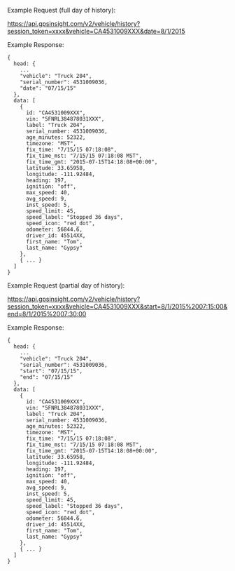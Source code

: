 Example Request (full day of history):

https://api.gpsinsight.com/v2/vehicle/history?session_token=xxxx&vehicle=CA4531009XXX&date=8/1/2015

Example Response:

    {
      head: { 
        ...
        "vehicle": "Truck 204",
        "serial_number": 4531009036,
        "date": "07/15/15"
      },
      data: [
        {
          id: "CA4531009XXX",
          vin: "5FNRL384878031XXX",
          label: "Truck 204",
          serial_number: 4531009036,
          age_minutes: 52322,
          timezone: "MST",
          fix_time: "7/15/15 07:18:08",
          fix_time_mst: "7/15/15 07:18:08 MST",
          fix_time_gmt: "2015-07-15T14:18:08+00:00",
          latitude: 33.65958,
          longitude: -111.92484,
          heading: 197,
          ignition: "off",
          max_speed: 40,
          avg_speed: 9,
          inst_speed: 5,
          speed_limit: 45,
          speed_label: "Stopped 36 days",
          speed_icon: "red_dot",
          odometer: 56844.6,
          driver_id: 45514XX,
          first_name: "Tom",
          last_name: "Gypsy"
        }, 
        { ... }
      ]
    }

Example Request (partial day of history):

https://api.gpsinsight.com/v2/vehicle/history?session_token=xxxx&vehicle=CA4531009XXX&start=8/1/2015%2007:15:00&end=8/1/2015%2007:30:00  

Example Response:

    {
      head: { 
        ... 
        "vehicle": "Truck 204",
        "serial_number": 4531009036,
        "start": "07/15/15",
        "end": "07/15/15"                          
      },
      data: [
        {
          id: "CA4531009XXX",
          vin: "5FNRL384878031XXX",
          label: "Truck 204",
          serial_number: 4531009036,
          age_minutes: 52322,
          timezone: "MST",
          fix_time: "7/15/15 07:18:08",
          fix_time_mst: "7/15/15 07:18:08 MST",
          fix_time_gmt: "2015-07-15T14:18:08+00:00",
          latitude: 33.65958,
          longitude: -111.92484,
          heading: 197,
          ignition: "off",
          max_speed: 40,
          avg_speed: 9,
          inst_speed: 5,
          speed_limit: 45,
          speed_label: "Stopped 36 days",
          speed_icon: "red_dot",
          odometer: 56844.6,
          driver_id: 45514XX,
          first_name: "Tom",
          last_name: "Gypsy"
        }, 
        { ... }
      ]
    }
